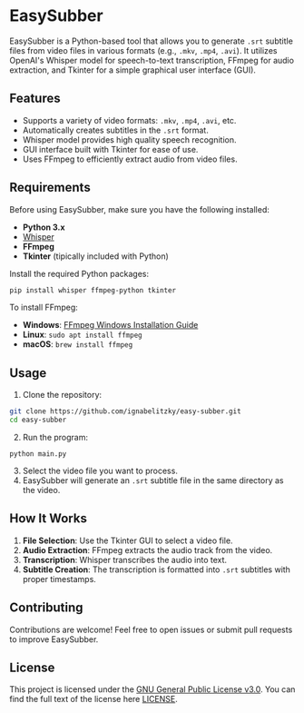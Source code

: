 # EasySubber

EasySubber is a Python-based tool that allows you to generate `.srt` subtitle files from video files in various formats (e.g., `.mkv`, `.mp4`, `.avi`). It utilizes OpenAI's Whisper model for speech-to-text transcription, FFmpeg for audio extraction, and Tkinter for a simple graphical user interface (GUI).

## Features

- Supports a variety of video formats: `.mkv`, `.mp4`, `.avi`, etc.
- Automatically creates subtitles in the `.srt` format.
- Whisper model provides high quality speech recognition.
- GUI interface built with Tkinter for ease of use.
- Uses FFmpeg to efficiently extract audio from video files.

## Requirements

Before using EasySubber, make sure you have the following installed:

- **Python 3.x**
- [Whisper](https://github.com/openai/whisper)
- **FFmpeg**
- **Tkinter** (tipically included with Python)

Install the required Python packages:

```bash
pip install whisper ffmpeg-python tkinter
```

To install FFmpeg:
- **Windows**: [FFmpeg Windows Installation Guide](https://ffmpeg.org/download.html#build-windows)
- **Linux**: `sudo apt install ffmpeg`
- **macOS**: `brew install ffmpeg`

## Usage

1. Clone the repository:
```bash
git clone https://github.com/ignabelitzky/easy-subber.git
cd easy-subber
```
2. Run the program:
```
python main.py
```
3. Select the video file you want to process.
4. EasySubber will generate an `.srt` subtitle file in the same directory as the video.

## How It Works

1. **File Selection**: Use the Tkinter GUI to select a video file.
2. **Audio Extraction**: FFmpeg extracts the audio track from the video.
3. **Transcription**: Whisper transcribes the audio into text.
4. **Subtitle Creation**: The transcription is formatted into `.srt` subtitles with proper timestamps.

## Contributing

Contributions are welcome! Feel free to open issues or submit pull requests to improve EasySubber.

## License

This project is licensed under the [GNU General Public License v3.0](LICENSE). You can find the full text of the license here [LICENSE](LICENSE).
